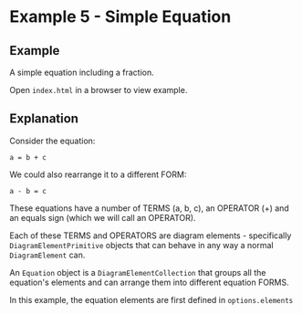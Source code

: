# Example 5 - Simple Equation

## Example

A simple equation including a fraction.

Open `index.html` in a browser to view example.

## Explanation

Consider the equation:

```
a = b + c
```

We could also rearrange it to a different FORM:

```
a - b = c
```

These equations have a number of TERMS (a, b, c), an OPERATOR (+) and an equals sign (which we will call an OPERATOR).

Each of these TERMS and OPERATORS are diagram elements - specifically `DiagramElementPrimitive` objects that can behave in any way a normal `DiagramElement` can.

An `Equation` object is a `DiagramElementCollection` that groups all the equation's elements and can arrange them into different equation FORMS.

In this example, the equation elements are first defined in `options.elements`